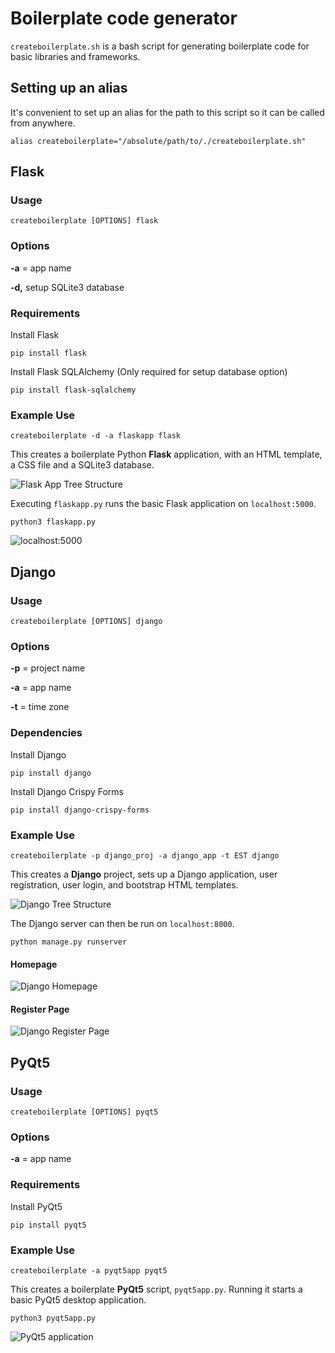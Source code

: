 # Boilerplate code generator

`createboilerplate.sh` is a bash script for generating boilerplate code for basic libraries and frameworks.

## Setting up an alias

It's convenient to set up an alias for the path to this script so it can be called from anywhere.

```
alias createboilerplate="/absolute/path/to/./createboilerplate.sh"
```

## Flask

### Usage

```
createboilerplate [OPTIONS] flask
```

### Options

**-a** = app name

**-d,** setup SQLite3 database

### Requirements

Install Flask

```
pip install flask
```

Install Flask SQLAlchemy (Only required for setup database option)

```
pip install flask-sqlalchemy
```

### Example Use

```
createboilerplate -d -a flaskapp flask
```

This creates a boilerplate Python **Flask** application, with an HTML template, a CSS file and a SQLite3 database.

![Flask App Tree Structure](img/flask_tree.PNG)

Executing `flaskapp.py` runs the basic Flask application on `localhost:5000`.

```
python3 flaskapp.py
```

![localhost:5000](img/flask_screenshot.PNG)

## Django

### Usage

```
createboilerplate [OPTIONS] django
```

### Options

**-p** = project name

**-a** = app name

**-t** = time zone

### Dependencies

Install Django

```
pip install django
```

Install Django Crispy Forms

```
pip install django-crispy-forms
```

### Example Use

```
createboilerplate -p django_proj -a django_app -t EST django
```

This creates a **Django** project, sets up a Django application, user registration, user login, and bootstrap HTML templates.

![Django Tree Structure](img/django_tree.PNG)

The Django server can then be run on `localhost:8000`.

```
python manage.py runserver
```

#### Homepage

![Django Homepage](img/django_homepage_screenshot.PNG)

#### Register Page

![Django Register Page](img/django_registerpage_screenshot.PNG)

## PyQt5

### Usage

```
createboilerplate [OPTIONS] pyqt5
```

### Options

**-a** = app name

### Requirements

Install PyQt5

```
pip install pyqt5
```

### Example Use

```
createboilerplate -a pyqt5app pyqt5
```

This creates a boilerplate **PyQt5** script, `pyqt5app.py`. Running it starts a basic PyQt5 desktop application.

```
python3 pyqt5app.py
```

![PyQt5 application](img/pyqt5_screenshot.PNG)
